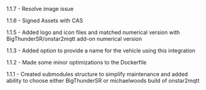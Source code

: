 1.1.7 - Resolve image issue

1.1.6 - Signed Assets with CAS

1.1.5 - Added logo and icon files and matched numerical version with BigThunderSR/onstar2mqtt add-on numerical version

1.1.3 - Added option to provide a name for the vehicle using this integration

1.1.2 - Made some minor optimizations to the Dockerfile

1.1.1 - Created submodules structure to simplify maintenance and added ability to choose either BigThunderSR or michaelwoods build of onstar2mqtt
